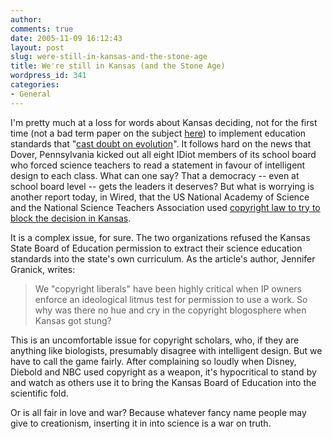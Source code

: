 ```yaml
---
author:
comments: true
date: 2005-11-09 16:12:43
layout: post
slug: were-still-in-kansas-and-the-stone-age
title: We're still in Kansas (and the Stone Age)
wordpress_id: 341
categories:
- General
---
```


I'm pretty much at a loss for words about Kansas deciding, not for the first time (not a bad term paper on the  subject [here](http://www.123helpme.com/view.asp?id=22432)) to implement education standards that "[cast doubt on evolution](http://news.bbc.co.uk/1/hi/world/americas/4419796.stm)". It follows hard on the news that Dover, Pennsylvania kicked out all eight IDiot members of its school board who forced science teachers to read a statement in favour of intelligent design to each class. What can one say? That a democracy -- even at school board level -- gets the leaders it deserves? But what is worrying is another report today, in Wired, that the US National Academy of Science and the National Science Teachers Association used [copyright law to try to block the decision in Kansas](http://www.wired.com/news/politics/0,1283,69512,00.html).

It is a complex issue, for sure. The two organizations refused the Kansas State Board of Education permission to extract their science education standards into the state's own curriculum. As the article's author, Jennifer Granick, writes:


> We "copyright liberals" have been highly critical when IP owners enforce an ideological litmus test for permission to use a work. So why was there no hue and cry in the copyright blogosphere when Kansas got stung?

<snip>

This is an uncomfortable issue for copyright scholars, who, if they are anything like biologists, presumably disagree with intelligent design. But we have to call the game fairly. After complaining so loudly when Disney, Diebold and NBC used copyright as a weapon, it's hypocritical to stand by and watch as others use it to bring the Kansas Board of Education into the scientific fold.

Or is all fair in love and war? Because whatever fancy name people may give to creationism, inserting it in into science is a war on truth.

